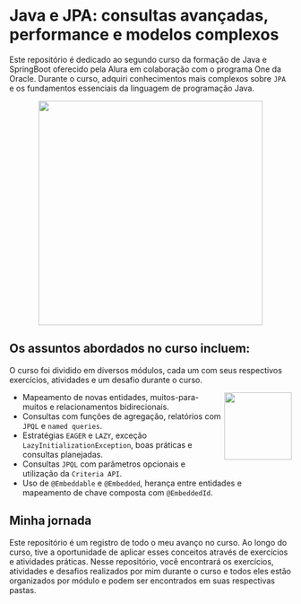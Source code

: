 # Java e JPA: consultas avançadas, performance e modelos complexos

Este repositório é dedicado ao segundo curso da formação de Java e SpringBoot oferecido pela Alura em colaboração com o programa One da Oracle. Durante o curso, adquiri conhecimentos mais complexos sobre `JPA` e os fundamentos essenciais da linguagem de programação Java.

<div align="center" ><img src="https://github.com/emanoelcampos/programa-one-oracle/assets/68448029/ab736b12-62a0-4f05-90e0-380d5e756c41" width="400"></div>

## Os assuntos abordados no curso incluem:

O curso foi dividido em diversos módulos, cada um com seus respectivos exercícios, atividades e um desafio durante o curso.

<img align="right" src="https://github.com/emanoelcampos/programa-one-oracle/assets/68448029/7bf8aed1-0c01-44a8-97e1-fd084f77682a" width="120">

- Mapeamento de novas entidades, muitos-para-muitos e relacionamentos bidirecionais.
- Consultas com funções de agregação, relatórios com `JPQL` e `named queries`.
- Estratégias `EAGER` e `LAZY`, exceção `LazyInitializationException`, boas práticas e consultas planejadas.
- Consultas `JPQL` com parâmetros opcionais e utilização da `Criteria API`.
- Uso de `@Embeddable` e `@Embedded`, herança entre entidades e mapeamento de chave composta com `@EmbeddedId`.

## Minha jornada

Este repositório é um registro de todo o meu avanço no curso. Ao longo do curso, tive a oportunidade de aplicar esses conceitos através de exercícios e atividades práticas. Nesse repositório, você encontrará os exercícios, atividades e desafios realizados por mim durante o curso e todos eles estão organizados por módulo e podem ser encontrados em suas respectivas pastas.
